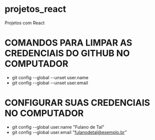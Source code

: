# projetos_react
Projetos com React


# COMANDOS PARA LIMPAR AS CREDENCIAIS DO GITHUB NO COMPUTADOR
- git config --global --unset user.name
- git config --global --unset user.email

# CONFIGURAR SUAS CREDENCIAIS NO COMPUTADOR
- git config --global user.name "Fulano de Tal"
- git config --global user.email "fulanodetal@exemplo.br"
